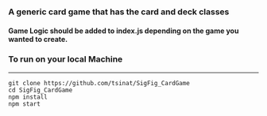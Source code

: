 ### A generic card game that has the card and deck classes
#### Game Logic should be added to index.js depending on the game you wanted to create.

### To run on your local Machine
---
    git clone https://github.com/tsinat/SigFig_CardGame
    cd SigFig_CardGame
    npm install
    npm start
